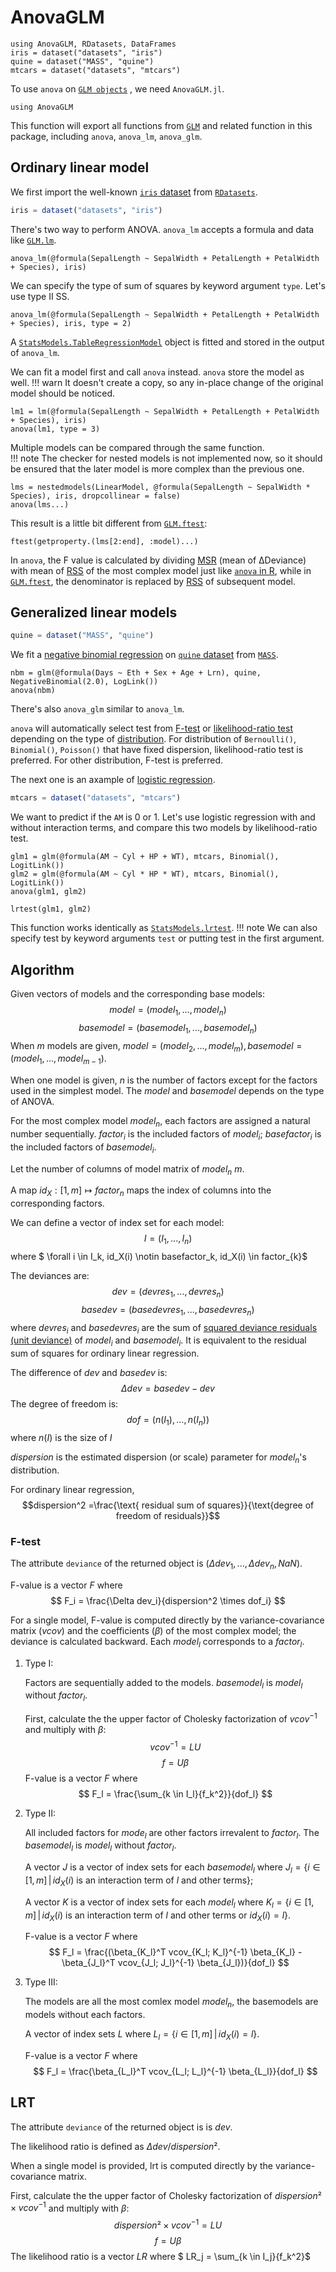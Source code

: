 # AnovaGLM
```@setup glm
using AnovaGLM, RDatasets, DataFrames
iris = dataset("datasets", "iris")
quine = dataset("MASS", "quine")
mtcars = dataset("datasets", "mtcars")
```
To use `anova` on [`GLM objects`](https://juliastats.org/GLM.jl/stable/) , we need `AnovaGLM.jl`.
```@example glm
using AnovaGLM
```
This function will export all functions from [`GLM`](https://juliastats.org/GLM.jl/stable/) and related function in this package, including `anova`, `anova_lm`, `anova_glm`.
## Ordinary linear model
We first import the well-known [`iris` dataset](https://en.wikipedia.org/wiki/Iris_flower_data_set) from [`RDatasets`](https://github.com/JuliaStats/RDatasets.jl).
```julia
iris = dataset("datasets", "iris")
```
There's two way to perform ANOVA. `anova_lm` accepts a formula and data like [`GLM.lm`](https://juliastats.org/GLM.jl/stable/api/#GLM.lm).
```@example glm
anova_lm(@formula(SepalLength ~ SepalWidth + PetalLength + PetalWidth + Species), iris)
```
We can specify the type of sum of squares by keyword argument `type`. Let's use type II SS.
```@example glm
anova_lm(@formula(SepalLength ~ SepalWidth + PetalLength + PetalWidth + Species), iris, type = 2)
```
A [`StatsModels.TableRegressionModel`](https://juliastats.org/StatsModels.jl/stable/api/#StatsModels.TableRegressionModel) object is fitted and stored in the output of `anova_lm`.  

We can fit a model first and call `anova` instead. `anova` store the model as well.
!!! warn
    It doesn't create a copy, so any in-place change of the original model should be noticed. 
```@example glm
lm1 = lm(@formula(SepalLength ~ SepalWidth + PetalLength + PetalWidth + Species), iris)
anova(lm1, type = 3)
```
Multiple models can be compared through the same function.  
!!! note
    The checker for nested models is not implemented now, so it should be ensured that the later model is more complex than the previous one.  
```@example glm
lms = nestedmodels(LinearModel, @formula(SepalLength ~ SepalWidth * Species), iris, dropcollinear = false)
anova(lms...)
```
This result is a little bit different from [`GLM.ftest`](https://juliastats.org/GLM.jl/stable/api/#GLM.ftest):
```@example glm
ftest(getproperty.(lms[2:end], :model)...)
```
In `anova`, the F value is calculated by dividing [MSR](https://en.wikipedia.org/wiki/Mean_squared_error) (mean of ΔDeviance) with mean of [RSS](https://en.wikipedia.org/wiki/Residual_sum_of_squares) of the most complex model just like [`anova` in R](https://www.rdocumentation.org/packages/stats/versions/3.6.2/topics/anova), while in [`GLM.ftest`](https://juliastats.org/GLM.jl/stable/api/#GLM.ftest), the denominator is replaced by [RSS](https://en.wikipedia.org/wiki/Residual_sum_of_squares) of subsequent model.
## Generalized linear models 
```julia
quine = dataset("MASS", "quine")
```
We fit a [negative binomial regression](https://en.wikipedia.org/wiki/Generalized_linear_model) on [`quine` dataset](https://www.rdocumentation.org/packages/MASS/versions/7.3-57/topics/quine) from [`MASS`](https://www.rdocumentation.org/packages/MASS/versions/7.3-57).
```@example glm
nbm = glm(@formula(Days ~ Eth + Sex + Age + Lrn), quine, NegativeBinomial(2.0), LogLink())
anova(nbm)
```
There's also `anova_glm` similar to `anova_lm`.  

`anova` will automatically select test from [F-test](https://en.wikipedia.org/wiki/F-test) or [likelihood-ratio test](https://en.wikipedia.org/wiki/Likelihood-ratio_test) depending on the type of [distribution](https://juliastats.org/GLM.jl/stable/#Fitting-GLM-models). For distribution of `Bernoulli()`, `Binomial()`, `Poisson()` that have fixed dispersion, likelihood-ratio test is preferred. For other distribution, F-test is preferred.  

The next one is an axample of [logistic regression](https://en.wikipedia.org/wiki/Logistic_regression).
```julia
mtcars = dataset("datasets", "mtcars")
```
We want to predict if the `AM` is 0 or 1. Let's use logistic regression with and without interaction terms, and compare this two models by likelihood-ratio test. 
```@example glm
glm1 = glm(@formula(AM ~ Cyl + HP + WT), mtcars, Binomial(), LogitLink())
glm2 = glm(@formula(AM ~ Cyl * HP * WT), mtcars, Binomial(), LogitLink())
anova(glm1, glm2)
```
```@example glm
lrtest(glm1, glm2)
```
This function works identically as [`StatsModels.lrtest`](https://juliastats.org/StatsModels.jl/stable/api/#StatsModels.lrtest).
!!! note
    We can also specify test by keyword arguments `test` or putting test in the first argument.

## Algorithm
Given vectors of models and the corresponding base models:
$$model = (model_1, ..., model_n)$$ 
$$basemodel = (basemodel_1, ..., basemodel_n)$$ 
When $m$ models are given, $model = (model_2, ..., model_m), basemodel = (model_1, ..., model_{m-1})$. 

When one model is given, $n$ is the number of factors except for the factors used in the simplest model. The $model$ and $basemodel$ depends on the type of ANOVA.

For the most complex model $model_n$, each factors are assigned a natural number sequentially.
$factor_i$ is the included factors of $model_i$; $basefactor_i$ is the included factors of $basemodel_i$. 

Let the number of columns of model matrix of $model_n$ $m$.

A map $id_X: [1, m] \mapsto factor_n$ maps the index of columns into the corresponding factors.

We can define a vector of index set for each model:
$$I = (I_1, ..., I_{n})$$
where $ \forall i \in I_k, id_X(i) \notin basefactor_k, id_X(i) \in factor_{k}$

The deviances are:
$$dev = (devres_1, ..., devres_n)$$ 
$$basedev = (basedevres_1, ..., basedevres_n)$$ 
where $devres_i$ and $basedevres_i$ are the sum of [squared deviance residuals (unit deviance)](https://en.wikipedia.org/wiki/Deviance_(statistics)) of $model_i$ and $basemodel_i$. 
It is equivalent to the residual sum of squares for ordinary linear regression.

The difference of $dev$ and $basedev$ is:
$$\Delta dev = basedev - dev$$
The degree of freedom is:
$$dof = (n(I_1), ..., n(I_{n}))$$ 
where $n(I)$ is the size of $I$

$dispersion$ is the estimated dispersion (or scale) parameter for $model_n$'s distribution.

For ordinary linear regression, 
$$dispersion^2 =\frac{\text{ residual sum of squares}}{\text{degree of freedom of residuals}}$$

### F-test
The attribute `deviance` of the returned object is $(\Delta dev_{1}, ..., \Delta dev_n, NaN)$.

F-value is a vector $F$ where 
$$ F_i = \frac{\Delta dev_i}{dispersion^2 \times dof_i}
$$

For a single model, F-value is computed directly by the variance-covariance matrix ($vcov$) and the coefficients ($\beta$) of the most complex model; the deviance is calculated backward. Each $model_l$ corresponds to a $factor_l$.
1. Type I:

    Factors are sequentially added to the models.
    $basemodel_l$ is $model_l$ without $factor_l$.

    First, calculate the the upper factor of Cholesky factorization of $vcov^{-1}$ and multiply with $\beta$:
    $$ vcov^{-1} = LU $$
    $$ f = U\beta $$
    F-value is a vector $F$ where 
    $$ F_l = \frac{\sum_{k \in I_l}{f_k^2}}{dof_l}
    $$
2. Type II:
    
    All included factors for $mode_l$ are other factors irrevalent to $factor_l$.
    The $basemodel_l$ is $model_l$ without $factor_l$. 

    A vector $J$ is a vector of index sets for each $basemodel_l$ where $J_l = \{i \in [1, m]\, |\, id_X(i) \text{ is an interaction term of }l \text{ and other terms}\}$;

    A vector $K$ is a vector of index sets for each $model_l$ where $K_l = \{i \in [1, m]\, |\, id_X(i) \text{ is an interaction term of }l \text{ and other terms or } id_X(i) = l\}$.

    F-value is a vector $F$ where 
    $$ F_l = \frac{(\beta_{K_l}^T  vcov_{K_l; K_l}^{-1} \beta_{K_l} - \beta_{J_l}^T  vcov_{J_l; J_l}^{-1} \beta_{J_l})}{dof_l}
    $$
3. Type III:

    The models are all the most comlex model $model_n$, the basemodels are models without each factors.  

    A vector of index sets $L$ where $L_l = \{i \in [1, m]\, |\, id_X(i) = l\}$.

    F-value is a vector $F$ where 
    $$ F_l = \frac{\beta_{L_l}^T  vcov_{L_l; L_l}^{-1} \beta_{L_l}}{dof_l}
    $$

## LRT
The attribute `deviance` of the returned object is is $dev$.

The likelihood ratio is defined as $Δdev / dispersion²$. 

When a single model is provided, lrt is computed directly by the variance-covariance matrix.

First, calculate the the upper factor of Cholesky factorization of $dispersion² \times vcov^{-1}$ and multiply with $\beta$:
$$ dispersion² \times vcov^{-1} = LU $$
$$ f = U\beta $$
The likelihood ratio is a vector $LR$ where $ LR_j = \sum_{k \in I_j}{f_k^2}$
